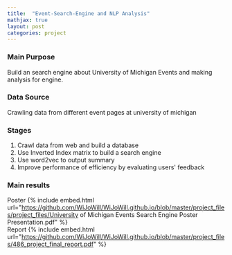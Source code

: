```yaml
---
title:  "Event-Search-Engine and NLP Analysis"
mathjax: true
layout: post
categories: project
---
```


### Main Purpose
Build an search engine about University of Michigan Events and making analysis for engine.  

### Data Source
Crawling data from different event pages at university of michigan   

### Stages
1. Crawl data from web and build a database 
2. Use Inverted Index matrix to build a search engine
3. Use word2vec to output summary
4. Improve performance of efficiency by evaluating users' feedback

### Main results
Poster
{% include embed.html url="https://github.com/WiJoWill/WiJoWill.github.io/blob/master/project_files/project_files/University of Michigan Events Search Engine Poster Presentation.pdf" %}  
Report
{% include embed.html url="https://github.com/WiJoWill/WiJoWill.github.io/blob/master/project_files/486_project_final_report.pdf" %}  
